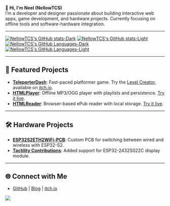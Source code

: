 👋 **Hi, I'm Neel (NellowTCS)**  
I’m a developer and designer passionate about building interactive web apps, game development, and hardware projects. Currently focusing on offline tools and software-hardware integration.

---

[![NellowTCS's GitHub stats-Dark](https://github-readme-stats.vercel.app/api?username=NellowTCS&show_icons=true&bg_color=35,00055e,00505e&title_color=ffffff&icon_color=ffffff&text_color=ffffff#gh-dark-mode-only)](https://github.com/anuraghazra/github-readme-stats#gh-dark-mode-only)
[![NellowTCS's GitHub stats-Light](https://github-readme-stats.vercel.app/api?username=NellowTCS&show_icons=true&bg_color=35,2196F3,21CBF3&title_color=ffffff&icon_color=ffffff#gh-light-mode-only)](https://github.com/anuraghazra/github-readme-stats#gh-light-mode-only)
[![NellowTCS's GitHub Languages-Dark](https://github-readme-stats.vercel.app/api/top-langs/?username=NellowTCS&layout=compact&hide=C++,C&langs_count=8&bg_color=35,00055e,00505e&title_color=ffffff&icon_color=ffffff&text_color=ffffff#gh-dark-mode-only)](https://github.com/anuraghazra/github-readme-stats#gh-dark-mode-only)
[![NellowTCS's GitHub Languages-Light](https://github-readme-stats.vercel.app/api/top-langs/?username=NellowTCS&layout=compact&hide=C++,C&langs_count=8&bg_color=35,2196F3,21CBF3&title_color=ffffff&icon_color=ffffff#gh-light-mode-only)](https://github.com/anuraghazra/github-readme-stats#gh-light-mode-only)

---

## 🚀 **Featured Projects**

* **[TeleporterDash](https://github.com/NellowTCS/TeleporterDash)**: Fast-paced platformer game. Try the [Level Creator](https://teleporterdash.github.io/Level%20Editor/leveleditor.html), available on [itch.io](https://nellowtcs.itch.io/teleporterDash).
* **[HTMLPlayer](https://github.com/HTMLToolkit/HTMLPlayer)**: Offline MP3/OGG player with playlists and persistence. [Try it live](https://htmltoolkit.github.io/HTMLPlayer/).
* **[HTMLReader](https://github.com/HTMLToolkit/HTMLReader)**: Browser-based ePub reader with local storage. [Try it live](https://htmltoolkit.github.io/HTMLReader/).

---

## 🛠️ **Hardware Projects**

* **[ESP32S2ETH2WiFi-PCB](https://oshwlab.com/nellowtcs/esp32eth2wifi2)**: Custom PCB for switching between wired and wireless with ESP32-S2.
* **[Tactility Contributions](https://github.com/NellowTCS/Tactilty)**: Added support for ESP32-2432S022C display module.

---

## 🌐 **Connect with Me**

* [GitHub](https://github.com/NellowTCS) | [Blog](https://nellowtcs.github.io/) | [itch.io](https://nellowtcs.itch.io/)

![](https://hit.yhype.me/github/profile?account_id=179058539)
